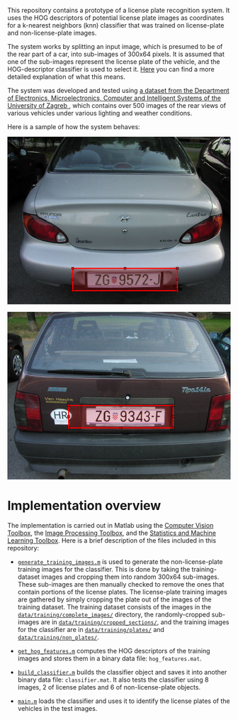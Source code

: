 This repository contains a prototype of a license plate recognition system. It uses the
HOG descriptors of potential license plate images as coordinates for a k-nearest
neighbors (knn) classifier that was trained on license-plate and non-license-plate
images.

The system works by splitting an input image, which is presumed to be of the rear part
of a car, into sub-images of 300x64 pixels. It is assumed that one of the sub-images
represent the license plate of the vehicle, and the HOG-descriptor classifier is used to
select it. [Here](https://www.vide.bar/blog/license-plate-recognition-system/) you can
find a more detailed explanation of what this means.

The system was developed and tested using [a dataset from the Department of Electronics,
Microelectronics, Computer and Intelligent Systems of the University of Zagreb ](
https://www.zemris.fer.hr/projects/LicensePlates/english/results.shtml), which contains
over 500 images of the rear views of various vehicles under various lighting and
weather conditions.

Here is a sample of how the system behaves:

![rear part of a car with it's license plate surrounded by a red rectangle](
result_LPR_1.png)

![rear part of another car with it's license plate surrounded by a red rectangle](
result_LPR_2.png)

# Implementation overview

The implementation is carried out in Matlab using the [Computer Vision
Toolbox](https://es.mathworks.com/products/computer-vision.html), the [Image Processing
Toolbox](https://es.mathworks.com/products/image.html), and the [Statistics and Machine
Learning Toolbox](https://es.mathworks.com/products/statistics.html). Here is a brief
description of the files included in this repository:

- [`generate_training_images.m`](generate_training_images.m) is used to generate the
  non-license-plate training images for the classifier. This is done by taking the
  training-dataset images and cropping them into random 300x64 sub-images. These
  sub-images are then manually checked to remove the ones that contain portions of the
  license plates. The license-plate training images are gathered by simply cropping the
  plate out of the images of the training dataset. The training dataset consists of the
  images in the [`data/training/complete_images/`](data/training/complete_images/)
  directory, the randomly-cropped sub-images are in
  [`data/training/cropped_sections/`](data/training/cropped_sections/), and the training
  images for the classifier are in [`data/training/plates/`](data/training/plates/) and
  [`data/training/non_plates/`](data/training/non_plates/).

- [`get_hog_features.m`](get_hog_features.m) computes the HOG descriptors of the
  training images and stores them in a binary data file: `hog_features.mat`.

- [`build_classifier.m`](build_classifier.m) builds the classifier object and saves it
  into another binary data file: `classifier.mat`. It also tests the classifier using 8
  images, 2 of license plates and 6 of non-license-plate objects.

- [`main.m`](main.m) loads the classifier and uses it to identify the license plates of
  the vehicles in the test images.
